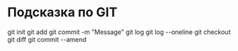 # Подсказка по GIT

git init
git add
git commit -m "Message"
git log
git log --oneline
git checkout
git diff
git commit --amend
